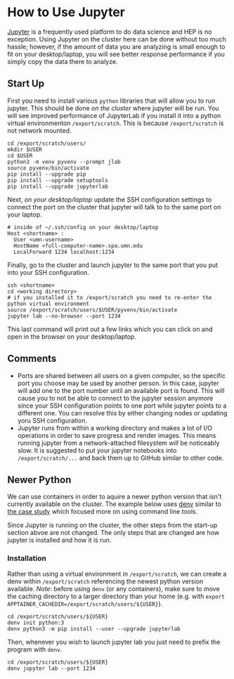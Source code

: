 # How to Use Jupyter

[Jupyter](https://jupyter.org/) is a frequently used platform to do data science and HEP is no exception.
Using Jupyter on the cluster here can be done without too much hassle; however, if the amount of data
you are analyzing is small enough to fit on your desktop/laptop, you will see better response performance
if you simply copy the data there to analyze.

## Start Up
First you need to install various `python` libraries that will allow you to run jupyter.
This should be done _on the cluster_ where jupyter will be run. You will see improved performance of JupyterLab 
if you install it into a python virtual environmenton `/export/scratch`. 
This is because `/export/scratch` is not network mounted.
```
cd /export/scratch/users/
mkdir $USER
cd $USER
python3 -m venv pyvenv --prompt jlab
source pyvenv/bin/activate
pip install --upgrade pip
pip install --upgrade setuptools
pip install --upgrade jupyterlab
```

Next, _on your desktop/laptop_ update the SSH configuration settings to connect the port on the cluster
that jupyter will talk to to the same port on your laptop.
```
# inside of ~/.ssh/config on your desktop/laptop
Host <shortname> :
  User <umn-username>
  HostName <full-computer-name>.spa.umn.edu
  LocalForward 1234 localhost:1234
```

Finally, go to the cluster and launch jupyter to the same port that you put into your SSH configuration.
```
ssh <shortname>
cd <working directory>
# if you installed it to /export/scratch you need to re-enter the python virtual environment
source /export/scratch/users/$USER/pyvenv/bin/activate
jupyter lab --no-browser --port 1234
```
This last command will print out a few links which you can click on and open in the browser on your desktop/laptop.

## Comments
- Ports are shared between all users on a given computer, so the specific port you choose may be used by another person.
  In this case, jupyter will add one to the port number until an available port is found. This will cause you to not be
  able to connect to the jupyter session anymore since your SSH configuration points to one port while jupyter points to
  a different one. You can resolve this by either changing nodes or updating yoru SSH configuration.
- Jupyter runs from within a working directory and makes a lot of I/O operations in order to save progress and render
  images. This means running jupyter from a network-attached filesystem _will_ be noticeably slow. It is suggested to
  put your jupyter notebooks into `/export/scratch/...` and back them up to GitHub similar to other code.


## Newer Python
We can use containers in order to aquire a newer python version that isn't currently available on the cluster.
The example below uses [denv](tomeichlersmith.github.io/denv) similar to [the case study](../container-case-study/denv.md) which focused more on using command line tools.

Since Jupyter is running on the cluster, the other steps from the start-up section abvoe are not changed.
The only steps that are changed are how jupyter is installed and how it is run.

### Installation
Rather than using a virtual environment in `/export/scratch`, we can create a denv within `/export/scratch`
referencing the newest python version available. _Note_: before using `denv` (or any containers), make
sure to move the caching directory to a larger directory than your home (e.g. with `export APPTAINER_CACHEDIR=/export/scratch/users/${USER}`).
```
cd /export/scratch/users/${USER}
denv init python:3
denv python3 -m pip install --user --upgrade jupyterlab
```

Then, whenever you wish to launch jupyter lab you just need to prefix the program with `denv`.
```
cd /export/scratch/users/${USER}
denv jupyter lab --port 1234
```

